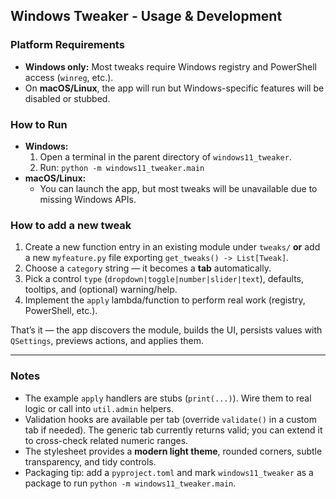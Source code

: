 ## Windows Tweaker - Usage & Development

### Platform Requirements
- **Windows only:** Most tweaks require Windows registry and PowerShell access (`winreg`, etc.).
- On **macOS/Linux**, the app will run but Windows-specific features will be disabled or stubbed.

### How to Run
- **Windows:**
	1. Open a terminal in the parent directory of `windows11_tweaker`.
	2. Run: `python -m windows11_tweaker.main`
- **macOS/Linux:**
	- You can launch the app, but most tweaks will be unavailable due to missing Windows APIs.

### How to add a new tweak
1. Create a new function entry in an existing module under `tweaks/` **or** add a new `myfeature.py` file exporting `get_tweaks() -> List[Tweak]`.
2. Choose a `category` string — it becomes a **tab** automatically.
3. Pick a control `type` (`dropdown|toggle|number|slider|text`), defaults, tooltips, and (optional) warning/help.
4. Implement the `apply` lambda/function to perform real work (registry, PowerShell, etc.).

That’s it — the app discovers the module, builds the UI, persists values with `QSettings`, previews actions, and applies them.

---

### Notes
- The example `apply` handlers are stubs (`print(...)`). Wire them to real logic or call into `util.admin` helpers.
- Validation hooks are available per tab (override `validate()` in a custom tab if needed). The generic tab currently returns valid; you can extend it to cross-check related numeric ranges.
- The stylesheet provides a **modern light theme**, rounded corners, subtle transparency, and tidy controls.
- Packaging tip: add a `pyproject.toml` and mark `windows11_tweaker` as a package to run `python -m windows11_tweaker.main`.